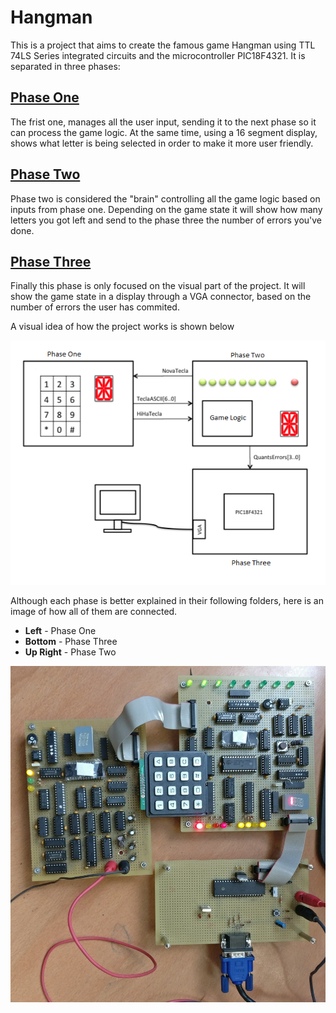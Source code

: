 # Hangman

This is a project that aims to create the famous game Hangman using TTL 74LS Series integrated circuits and the microcontroller
PIC18F4321. It is separated in three phases:

## [Phase One](PhaseOne/README.md)
 

The frist one, manages all the user input, sending it to the next phase so it can process the game logic.
At the same time, using a 16 segment display, shows what letter is being selected in order to make it more user friendly. 

## [Phase Two](PhaseTwo/README.md)

Phase two is considered the "brain" controlling all the game logic based on inputs from phase one. Depending on the game state it
will show how many letters you got left and send to the phase three the number of errors you've done. 

## [Phase Three](PhaseThree/README.md)

Finally this phase is only focused on the visual part of the project. It will show the game state in a display through a 
VGA connector, based on the number of errors the user has commited.

A visual idea of how the project works is shown below

![Screenshot](GeneralDiagram.PNG)

Although each phase is better explained in their following folders, here is an image of how all of them are connected.

* __Left__ - Phase One
* __Bottom__ - Phase Three
* __Up Right__ - Phase Two

![Screenshot](images/AllConnected.jpg)
